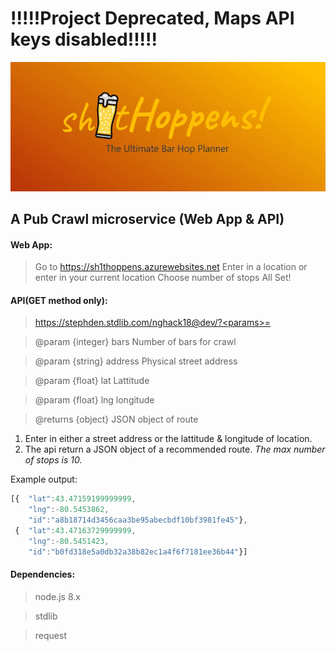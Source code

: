 # !!!!!Project Deprecated, Maps API keys disabled!!!!!
![logo](Capture.JPG)
## A Pub Crawl microservice (Web App & API)

#### Web App:
>Go to https://sh1thoppens.azurewebsites.net
>Enter in a location or enter in your current location
>Choose number of stops
>All Set!

#### API(GET method only):
>https://stephden.stdlib.com/nghack18@dev/?<params>=<values>

>@param {integer} bars Number of bars for crawl

>@param {string} address Physical street address

>@param {float} lat Lattitude

>@param {float} lng longitude


>@returns {object}  JSON object of route

1. Enter in either a street address or the lattitude & longitude of location.
2. The api return a JSON object of a recommended route.
*The max number of stops is 10.*

Example output:
```javascript
[{  "lat":43.47159199999999,
    "lng":-80.5453862,
    "id":"a8b18714d3456caa3be95abecbdf10bf3981fe45"},
 {  "lat":43.47163729999999,
    "lng":-80.5451423,
    "id":"b0fd318e5a0db32a38b82ec1a4f6f7181ee36b44"}]
```

#### Dependencies:
>node.js 8.x

>stdlib

>request
